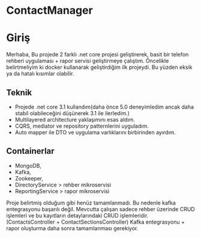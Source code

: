# ContactManager

# Giriş
Merhaba,
Bu projede 2 farklı .net core projesi geliştirerek, basit bir telefon rehberi uygulaması + rapor servisi geliştirmeye çalıştım.
Öncelikle belirtmeliyim ki docker kullanarak geliştirdiğim ilk projeydi. Bu yüzden eksik ya da hatalı kısımlar olabilir. 

## Teknik
- Projede .net core 3.1 kullandım(daha önce 5.0 deneyimledim ancak daha stabil olabileceğini düşünerek 3.1 ile ilerledim.)
- Multilayered architecture yaklaşımını esas aldım. 
- CQRS, mediator ve repository patternlerini uyguladım.
- Auto mapper ile DTO ve uygulama varlıklarını birbirinden ayırdım.

## Containerlar
- MongoDB,
- Kafka,
- Zookeeper,
- DirectoryService > rehber mikroservisi
- ReportingService > rapor mikroservisi

Proje belirtmiş olduğum gibi henüz tamamlanmadı. Bu nedenle kafka entegrasyonu başarılı değil. 
Mevcutta çalışan sadece rehber üzerinde CRUD işlemleri ve bu kayıtların detaylarındaki CRUD işlemleridir.(ContactsController + ContactSectionsController)
Kafka entegrasyonu + rapor oluşturma daha sonra tamamlanması gerekiyor.
